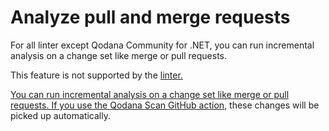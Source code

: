 # Analyze pull and merge requests

<link-summary>For all linter except Qodana Community for .NET, you can run incremental analysis on a change set like 
merge or pull requests.</link-summary> 

<note>This feature is not supported by the <a href="qodana-dotnet-community.md"/> linter.</note>

You can run incremental analysis on a change set like merge or pull requests. If you use the 
[Qodana Scan GitHub action](github.md), these changes will be picked up automatically.

<include from="docker-image-configuration.topic" element-id="docker-config-reference-changes-examples"/>

<!-- The use cases need to be mentioned here as well from the docker-image-configuration file -->